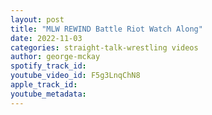 ```yaml
---
layout: post
title: "MLW REWIND Battle Riot Watch Along"
date: 2022-11-03
categories: straight-talk-wrestling videos
author: george-mckay
spotify_track_id: 
youtube_video_id: F5g3LnqChN8
apple_track_id: 
youtube_metadata: 
---
```

